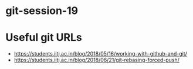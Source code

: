 # git-session-19
# Useful git URLs
- https://students.iitj.ac.in/blog/2018/05/16/working-with-github-and-git/
- https://students.iitj.ac.in/blog/2018/06/21/git-rebasing-forced-push/
